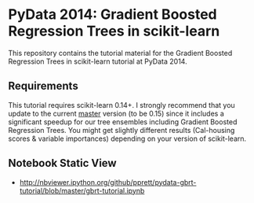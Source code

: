 PyData 2014: Gradient Boosted Regression Trees in scikit-learn
==============================================================

This repository contains the tutorial material for the
Gradient Boosted Regression Trees in scikit-learn tutorial
at PyData 2014.


Requirements
------------
This tutorial requires scikit-learn 0.14+. I strongly recommend
that you update to the current [master](https://github.com/scikit-learn/scikit-learn) version (to be 0.15) since
it includes a significant speedup for our tree ensembles including
Gradient Boosted Regression Trees. You might get slightly
different results (Cal-housing scores & variable importances) depending
on your version of scikit-learn.

Notebook Static View
--------------------

 - http://nbviewer.ipython.org/github/pprett/pydata-gbrt-tutorial/blob/master/gbrt-tutorial.ipynb